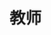 ---
page_id: Academic Staff
layout: profiles
permalink: /academic-staff/
title: 教师
description:
nav: false
nav_order: 2

profiles:
  # if you want to include more than one profile, just replicate the following block
  # and create one content file for each profile inside _pages/
  - align: left
    image: shao_pic.jpg
    content: about_shao.md
    image_circular: false # crops the image to make it circular
    more_info: 

  - align: left
    image: chenxin_pic.jpg
    content: about_chenxin.md
    image_circular: false # crops the image to make it circular
    more_info: 

  - align: left
    image: zhang_pic.jpg
    content: about_zhang.md
    image_circular: false # crops the image to make it circular
    more_info: 

  - align: left
    image: tian_pic.jpg
    content: about_tian.md
    image_circular: false # crops the image to make it circular
    more_info: 

  - align: left
    image: yu_pic.jpg
    content: about_yu.md
    image_circular: false # crops the image to make it circular
    more_info: 

  - align: left
    image: daimingzhi.jpg
    content: about_daimingzhi.md
    image_circular: false # crops the image to make it circular
    more_info: 

  - align: left
    image: chenchangyu.jpg
    content: about_chenchangyu.md
    image_circular: false # crops the image to make it circular
    more_info: 

  - align: left
    image: bingqi.jpg
    content: about_bingqi.md
    image_circular: false # crops the image to make it circular
    more_info: 

  - align: left
    image: huchenxi.jpg
    content: about_huchenxi.md
    image_circular: false # crops the image to make it circular
    more_info: 

  - align: left
    image: gechao.jpg
    content: about_gechao.md
    image_circular: false # crops the image to make it circular
    more_info: 

---